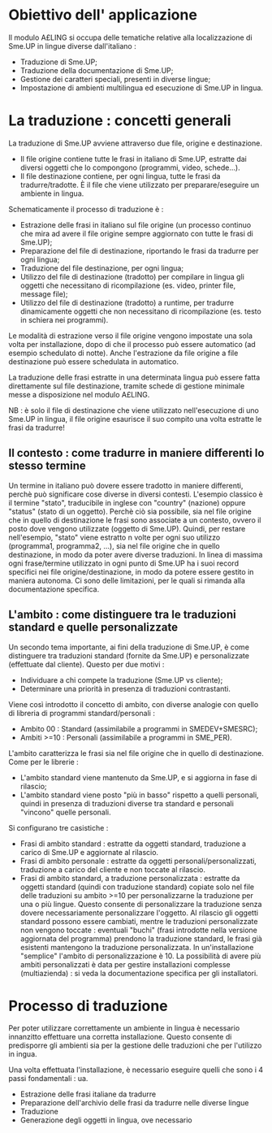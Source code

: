 # Obiettivo dell' applicazione

Il modulo A£LING si occupa delle tematiche relative alla localizzazione di Sme.UP in lingue diverse dall'italiano : 
 * Traduzione di Sme.UP;
 * Traduzione della documentazione di Sme.UP;
 * Gestione dei caratteri speciali, presenti in diverse lingue;
 * Impostazione di ambienti multilingua ed esecuzione di Sme.UP in lingua.

# La traduzione :  concetti generali

La traduzione di Sme.UP avviene attraverso due file, origine e destinazione.
 * Il file origine contiene tutte le frasi in italiano di Sme.UP, estratte dai diversi oggetti che lo compongono (programmi, video, schede...).
 * Il file destinazione contiene, per ogni lingua, tutte le frasi da tradurre/tradotte. È il file che viene utilizzato per preparare/eseguire un ambiente in lingua.

Schematicamente il processo di traduzione è : 
 * Estrazione delle frasi in italiano sul file origine (un processo continuo che mira ad avere il file origine sempre aggiornato con tutte le frasi di Sme.UP);
 * Preparazione del file di destinazione, riportando le frasi da tradurre per ogni lingua;
 * Traduzione del file destinazione, per ogni lingua;
 * Utilizzo del file di destinazione (tradotto) per compilare in lingua gli oggetti che necessitano di ricompilazione (es. video, printer file, message file);
 * Utilizzo del file di destinazione (tradotto) a runtime, per tradurre dinamicamente oggetti che non necessitano di ricompilazione (es. testo in schiera nei programmi).

Le modalità di estrazione verso il file origine vengono impostate una sola volta per installazione, dopo di che il processo può essere automatico (ad esempio schedulato di notte). Anche l'estrazione da file origine a file destinazione può essere schedulata in automatico.

La traduzione delle frasi estratte in una determinata lingua può essere fatta direttamente sul file destinazione, tramite schede di gestione minimale messe a disposizione nel modulo A£LING.

NB :  è solo il file di destinazione che viene utilizzato nell'esecuzione di uno Sme.UP in lingua, il file origine esaurisce il suo compito una volta estratte le frasi da tradurre!

## Il contesto :  come tradurre in maniere differenti lo stesso termine

Un termine in italiano può dovere essere tradotto in maniere differenti, perchè può significare cose diverse in diversi contesti.
L'esempio classico è il termine "stato", traducibile in inglese con "country" (nazione) oppure "status" (stato di un oggetto).
Perchè ciò sia possibile, sia nel file origine che in quello di destinazione le frasi sono associate a un contesto, ovvero il posto dove vengono utilizzate (oggetto di Sme.UP). Quindi, per restare nell'esempio, "stato" viene estratto n volte per ogni suo utilizzo (programma1, programma2, ...), sia nel file origine che in quello destinazione, in modo da poter avere diverse traduzioni.
In linea di massima ogni frase/termine utilizzato in ogni punto di Sme.UP ha i suoi record specifici nei file origine/destinazione, in modo da potere essere gestito in maniera autonoma. Ci sono delle limitazioni, per le quali si rimanda alla documentazione specifica.

## L'ambito :  come distinguere tra le traduzioni standard e quelle personalizzate

Un secondo tema importante, ai fini della traduzione di Sme.UP, è come distinguere tra traduzioni standard (fornite da Sme.UP) e personalizzate (effettuate dal cliente).
Questo per due motivi : 
 * Individuare a chi compete la traduzione (Sme.UP vs cliente);
 * Determinare una priorità in presenza di traduzioni contrastanti.

Viene così introdotto il concetto di ambito, con diverse analogie con quello di libreria di programmi standard/personali : 
 * Ambito 00 :  Standard (assimilabile a programmi in SMEDEV+SMESRC);
 * Ambiti >=10 :  Personali (assimilabile a programmi in SME_PER).

L'ambito caratterizza le frasi sia nel file origine che in quello di destinazione. Come per le librerie : 
 * L'ambito standard viene mantenuto da Sme.UP, e si aggiorna in fase di rilascio;
 * L'ambito standard viene posto "più in basso" rispetto a quelli personali, quindi in presenza di traduzioni diverse tra standard e personali "vincono" quelle personali.

Si configurano tre casistiche : 
 * Frasi di ambito standard :  estratte da oggetti standard, traduzione a carico di Sme.UP e aggiornate al rilascio.
 * Frasi di ambito personale :  estratte da oggetti personali/personalizzati, traduzione a carico del cliente e non toccate al rilascio.
 * Frasi di ambito standard, a traduzione personalizzata :  estratte da oggetti standard (quindi con traduzione standard) copiate solo nel file delle traduzioni su ambito >=10 per personalizzarne la traduzione per una o più lingue. Questo consente di personalizzare la traduzione senza dovere necessariamente personalizzare l'oggetto. Al rilascio gli oggetti standard possono essere cambiati, mentre le traduzioni personalizzate non vengono toccate :  eventuali "buchi" (frasi introdotte nella versione aggiornata del programma) prendono la traduzione standard, le frasi già esistenti mantengono la traduzione personalizzata.
In un'installazione "semplice" l'ambito di personalizzazione è 10. La possibilità di avere più ambiti personalizzati è data per gestire installazioni complesse (multiazienda) :  si veda la documentazione specifica per gli installatori.

# Processo di traduzione
Per poter utilizzare correttamente un ambiente in lingua è necessario innanzitto effettuare una corretta installazione. Questo consente di predisporre gli ambienti sia per la gestione delle traduzioni che per l'utilizzo in ingua.

Una volta effettuata l'installazione, è necessario eseguire quelli che sono i 4 passi fondamentali : ua.
 * Estrazione delle frasi italiane da tradurre
 * Preparazione dell'archivio delle frasi da tradurre nelle diverse lingue
 * Traduzione
 * Generazione degli oggetti in lingua, ove necessario
